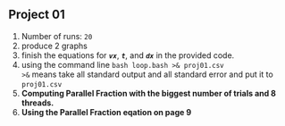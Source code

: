 ## Project 01

1. Number of runs: `20`
2. produce 2 graphs
3. finish the equations for ***`vx`***, ***`t`***, and ***`dx`*** in the provided code.
4. using the command line `bash loop.bash >& proj01.csv` <br>
   `>&` means take all standard output and all standard error and put it to `proj01.csv`
5. **Computing Parallel Fraction with the biggest number of trials and 8 threads.**
6. **Using the Parallel Fraction eqation on page 9**